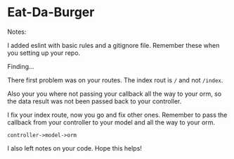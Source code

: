 # Eat-Da-Burger

Notes:

I added eslint with basic rules and a gitignore file. Remember these when you setting up your repo.

Finding...

There first problem was on your routes. The index rout is `/` and not `/index`.

Also your you where not passing your callback all the way to your orm, so the data result was not been passed back to your controller.

I fix your index route, now you go and fix other ones. Remember to pass the callback from your controller to your model and all the way to your orm.

`controller->model->orm`

I also left notes on your code. Hope this helps!
